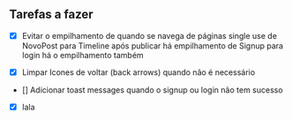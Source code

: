 ## Tarefas a fazer
- [X] Evitar o empilhamento de quando se navega de páginas single use
    de NovoPost para Timeline após publicar há empilhamento
    de Signup para login há o empilhamento também

- [X] Limpar Icones de voltar (back arrows) quando não é necessário

- [] Adicionar toast messages quando o signup ou login não tem sucesso

- [X] lala